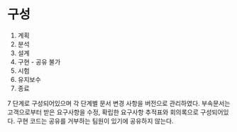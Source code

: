 # 구성

1. 계획
2. 분석
3. 설계
4. 구현 - 공유 불가
5. 시험
6. 유지보수
7. 종료

7 단계로 구성되어있으며 각 단계별 문서 변경 사항을 버전으로 관리하였다.
부속문서는 고객으로부터 받은 요구사항을 수정, 확립한 요구사항 추적표와 회의록으로 구성되어있다.
구현 코드는 공유를 거부하는 팀원이 있기에 공유하지 않는다.
